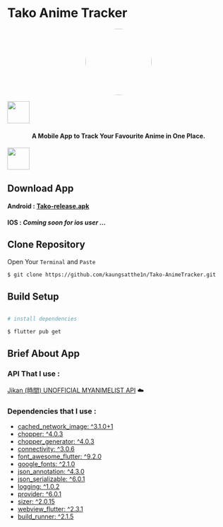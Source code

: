 # Tako Anime Tracker

<p align="center"><a href="https://github.com/kaungsatthe1n/Tako-AnimeTracker"><img src="https://github.com/kaungsatthe1n/Tako-AnimeTracker/blob/main/assets/images/logo-circle.png?raw=true" width="150" height="auto" style="border-radius:60%"></a></p>

<p>
<img src="https://i.pinimg.com/originals/98/1c/d1/981cd18203c866a33869ca348c3d4d0c.png" width ="50">
<h4 align="center">A Mobile App to Track Your Favourite Anime in One Place.</h4> <img src="https://i.kym-cdn.com/photos/images/newsfeed/000/863/023/019.png" width="50"></p>

## Download App

#### Android : [Tako-release.apk](https://github.com/kaungsatthe1n/Tako-AnimeTracker/releases/download/v0.1.1/Tako-release.apk)

#### IOS : _Coming soon for ios user ..._ 


## Clone Repository

Open Your `Terminal` and `Paste`

```bash
$ git clone https://github.com/kaungsatthe1n/Tako-AnimeTracker.git
```

## Build Setup

```bash

# install dependencies

$ flutter pub get
```

## Brief About App

### API That I use :

[Jikan (時間) UNOFFICIAL MYANIMELIST API](https://jikan.moe/) :cloud:

### Dependencies that I use :

- [cached_network_image: ^3.1.0+1](https://pub.dev/packages/cached_network_image)
- [chopper: ^4.0.3](https://pub.dev/packages/chopper)
- [chopper_generator: ^4.0.3](https://pub.dev/packages/chopper_generator)
- [connectivity: ^3.0.6](https://pub.dev/packages/connectivity)
- [font_awesome_flutter: ^9.2.0](https://pub.dev/packages/font_awesome_flutter)
- [google_fonts: ^2.1.0](https://pub.dev/packages/google_fonts)
- [json_annotation: ^4.3.0](https://pub.dev/packages/json_annotation)
- [json_serializable: ^6.0.1](https://pub.dev/packages/json_serializable)
- [logging: ^1.0.2](https://pub.dev/packages/logging)
- [provider: ^6.0.1](https://pub.dev/packages/provider)
- [sizer: ^2.0.15](https://pub.dev/packages/sizer)
- [webview_flutter: ^2.3.1](https://pub.dev/packages/webview_flutter)
- [build_runner: ^2.1.5](https://pub.dev/packages/build_runner)
